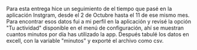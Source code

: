 Para esta entrega hice un seguimiento de el tiempo que pasé en la aplicación Instgram, desde el 2 de Octubre hasta el 11 de ese mismo mes. Para encontrar esos datos fui a mi perfil en la aplicación y revisé la opción "Tu actividad" disponible en el menú de configuración, ahí se muestran cuantos minutos por día has utilizado la app. Después tabulé los datos en excell, con la variable "minutos" y exporté el archivo como csv. 